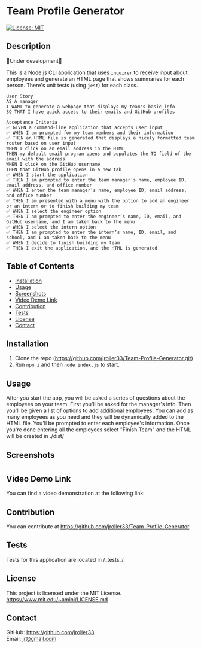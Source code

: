 # Team Profile Generator
[![License: MIT](https://img.shields.io/badge/License-MIT-blue.svg)](https://opensource.org/licenses/MIT)
## Description
🚧Under development🚧

This is a Node.js CLI application that uses `inquirer` to receive input about employees and generate an HTML page that shows summaries for each person. There's unit tests (using `jest`) for each class. 

```
User Story
AS A manager
I WANT to generate a webpage that displays my team's basic info
SO THAT I have quick access to their emails and GitHub profiles

Acceptance Criteria
✅ GIVEN a command-line application that accepts user input
✅ WHEN I am prompted for my team members and their information
✅ THEN an HTML file is generated that displays a nicely formatted team roster based on user input
WHEN I click on an email address in the HTML
THEN my default email program opens and populates the TO field of the email with the address
WHEN I click on the GitHub username
THEN that GitHub profile opens in a new tab
✅ WHEN I start the application
✅ THEN I am prompted to enter the team manager’s name, employee ID, email address, and office number
✅ WHEN I enter the team manager’s name, employee ID, email address, and office number
✅ THEN I am presented with a menu with the option to add an engineer or an intern or to finish building my team
✅ WHEN I select the engineer option
✅ THEN I am prompted to enter the engineer’s name, ID, email, and GitHub username, and I am taken back to the menu
✅ WHEN I select the intern option
✅ THEN I am prompted to enter the intern’s name, ID, email, and school, and I am taken back to the menu
✅ WHEN I decide to finish building my team
✅ THEN I exit the application, and the HTML is generated
```
## Table of Contents
- [Installation](#installation)
- [Usage](#usage)
- [Screenshots](#screenshots)
- [Video Demo Link](#video-demo-link)
- [Contribution](#contribution)
- [Tests](#tests)
- [License](#license)
- [Contact](#contact)

## Installation
1. Clone the repo (https://github.com/jroller33/Team-Profile-Generator.git)
2. Run `npm i` and then `node index.js` to start.

## Usage
After you start the app, you will be asked a series of questions about the employees on your team. First you'll be asked for the manager's info. Then you'll be given a list of options to add additional employees. You can add as many employees as you need and they will be dynamically added to the HTML file. You'll be prompted to enter each employee's information. Once you're done entering all the employees select "Finish Team" and the HTML will be created in ./dist/
## Screenshots

#
## Video Demo Link
You can find a video demonstration at the following link: <br/>

## Contribution
You can contribute at https://github.com/jroller33/Team-Profile-Generator

## Tests
Tests for this application are located in /\_tests\_/<br/>
## License
This project is licensed under the MIT License. <br/>
https://www.mit.edu/~amini/LICENSE.md

## Contact
GitHub: https://github.com/jroller33 <br/>
Email: jr@gmail.com